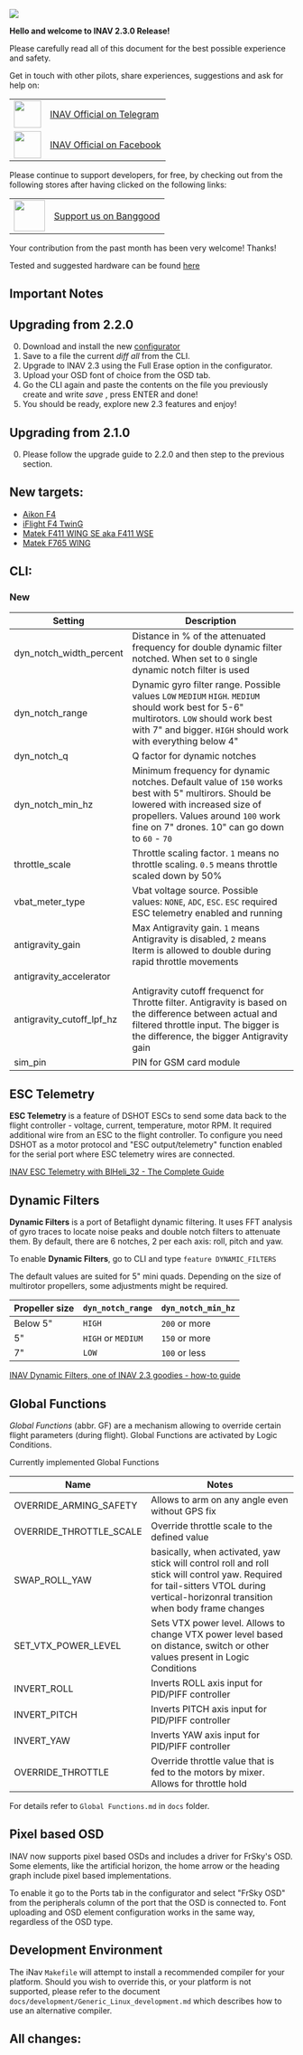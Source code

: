 
![](http://static.rcgroups.net/forums/attachments/6/1/0/3/7/6/a9088858-102-inav.png)

**Hello and welcome to INAV 2.3.0 Release!**

Please carefully read all of this document for the best possible experience and safety.

Get in touch with other pilots, share experiences, suggestions and ask for help on:

<table>
  <tbody>
    <tr>
      <td><img src="https://upload.wikimedia.org/wikipedia/commons/thumb/8/82/Telegram_logo.svg/1024px-Telegram_logo.svg.png" width="48"></td>
      <td><a href="https://t.me/INAVFlight">INAV Official on Telegram</a></td>
    </tr>
    <tr>
      <td><img src="https://upload.wikimedia.org/wikipedia/commons/c/cd/Facebook_logo_%28square%29.png" width="48"></td>
      <td><a href="https://www.facebook.com/groups/INAVOfficial">INAV Official on Facebook</a></td>
    </tr>
  </tbody>
</table>

Please continue to support developers, for free, by checking out from the following stores after having clicked on the following links:

<table>
  <tbody>
    <tr>
      <td><img src="https://lh3.googleusercontent.com/TiHXyUiZ2COk7OmceBgo1qeRN2APAjWL5qUydGc-U3LqkJb3n13EhYEJ8Dpz_IACNHU" width="55"></td>
      <td><a href="https://inavflight.com/shop/u/bg">Support us on Banggood</a></td>
    </tr>
  </tbody>
</table>

Your contribution from the past month has been very welcome! Thanks!

Tested and suggested hardware can be found [here](https://github.com/iNavFlight/inav/wiki/Welcome-to-INAV,-useful-links-and-products) 

## Important Notes

## Upgrading from 2.2.0

0. Download and install the new [configurator](https://github.com/iNavFlight/inav-configurator/releases)
1. Save to a file the current _diff all_ from the CLI.
2. Upgrade to INAV 2.3 using the Full Erase option in the configurator.
3. Upload your OSD font of choice from the OSD tab.
4. Go the CLI again and paste the contents on the file you previously create and write _save_ , press ENTER and done!
5. You should be ready, explore new 2.3 features and enjoy!

## Upgrading from 2.1.0

0. Please follow the upgrade guide to 2.2.0 and then step to the previous section.
 
## New targets:

* [Aikon F4](https://inavflight.com/shop/s/bg/1421715)
* [iFlight F4 TwinG](https://inavflight.com/shop/s/bg/1467377)
* [Matek F411 WING SE aka F411 WSE](https://inavflight.com/shop/s/bg/1546243)
* [Matek F765 WING](https://inavflight.com/shop/s/bg/1557661)

## CLI:

### New

| Setting | Description |
| ----    | ------ |
| dyn_notch_width_percent | Distance in % of the attenuated frequency for double dynamic filter notched. When set to `0` single dynamic notch filter is used |
| dyn_notch_range   |  Dynamic gyro filter range. Possible values `LOW` `MEDIUM` `HIGH`. `MEDIUM` should work best for 5-6" multirotors. `LOW` should work best with 7" and bigger. `HIGH` should work with everything below 4" |
| dyn_notch_q       | Q factor for dynamic notches |
| dyn_notch_min_hz  | Minimum frequency for dynamic notches. Default value of `150` works best with 5" multirors. Should be lowered with increased size of propellers. Values around `100` work fine on 7" drones. 10" can go down to `60` - `70` | 
| throttle_scale | Throttle scaling factor. `1` means no throttle scaling. `0.5` means throttle scaled down by 50% |
| vbat_meter_type   | Vbat voltage source. Possible values: `NONE`, `ADC`, `ESC`. `ESC` required ESC telemetry enabled and running |
| antigravity_gain  | Max Antigravity gain. `1` means Antigravity is disabled, `2` means Iterm is allowed to double during rapid throttle movements |
| antigravity_accelerator | |
| antigravity_cutoff_lpf_hz | Antigravity cutoff frequenct for Throtte filter. Antigravity is based on the difference between actual and filtered throttle input. The bigger is the difference, the bigger Antigravity gain |
| sim_pin   | PIN for GSM card module |

## ESC Telemetry

**ESC Telemetry** is a feature of DSHOT ESCs to send some data back to the flight controller - voltage, current, temperature, motor RPM. It required additional wire from an ESC to the flight controller. To configure you need DSHOT as a motor protocol and "ESC output/telemetry" function enabled for the serial port where ESC telemetry wires are connected.

[INAV ESC Telemetry with BlHeli_32 - The Complete Guide](https://youtu.be/sPktdBh2Gcw)

## Dynamic Filters

**Dynamic Filters** is a port of Betaflight dynamic filtering. It uses FFT analysis of gyro traces to locate noise peaks and double notch filters to attenuate them. By default, there are 6 notches, 2 per each axis: roll, pitch and yaw.

To enable **Dynamic Filters**, go to CLI and type 
`feature DYNAMIC_FILTERS`

The default values are suited for 5" mini quads. Depending on the size of multirotor propellers, some adjustments might be required.

| Propeller size	| `dyn_notch_range`   |`dyn_notch_min_hz` |
|----   |----   |----   |
| Below 5"  | `HIGH`    | `200` or more  |
| 5"  | `HIGH` or `MEDIUM`   | `150` or more  |
| 7"  | `LOW`    | `100` or less  |

[INAV Dynamic Filters, one of INAV 2.3 goodies - how-to guide](https://youtu.be/2YFkDsnPnqE)

## Global Functions

_Global Functions_ (abbr. GF) are a mechanism allowing to override certain flight parameters (during flight). Global Functions are activated by Logic Conditions. 

Currently implemented Global Functions

| Name                          | Notes                                 |
|----                           |----                                   |
| OVERRIDE_ARMING_SAFETY        | Allows to arm on any angle even without GPS fix              |
| OVERRIDE_THROTTLE_SCALE       | Override throttle scale to the defined value |
| SWAP_ROLL_YAW                 | basically, when activated, yaw stick will control roll and roll stick will control yaw. Required for tail-sitters VTOL during vertical-horizonral transition when body frame changes |
| SET_VTX_POWER_LEVEL           | Sets VTX power level. Allows to change VTX power level based on distance, switch or other values present in Logic Conditions |
| INVERT_ROLL                   | Inverts ROLL axis input for PID/PIFF controller |
| INVERT_PITCH                  | Inverts PITCH axis input for PID/PIFF controller  |
| INVERT_YAW                    | Inverts YAW axis input for PID/PIFF controller |
| OVERRIDE_THROTTLE             | Override throttle value that is fed to the motors by mixer. Allows for throttle hold |

For details refer to `Global Functions.md` in `docs` folder.

## Pixel based OSD
INAV now supports pixel based OSDs and includes a driver for FrSky's OSD. Some elements, like the artificial horizon, the home arrow or the heading graph include pixel based implementations.

To enable it go to the Ports tab in the configurator and select "FrSky OSD" from the peripherals column of the port that the OSD is connected to. Font uploading and OSD element configuration works in the same way, regardless of the OSD type.

## Development Environment

The iNav `Makefile` will attempt to install a recommended compiler for your platform. Should you wish to override this, or your platform is not supported, please refer to the document `docs/development/Generic_Linux_development.md` which describes how to use an alternative compiler.

## All changes:
